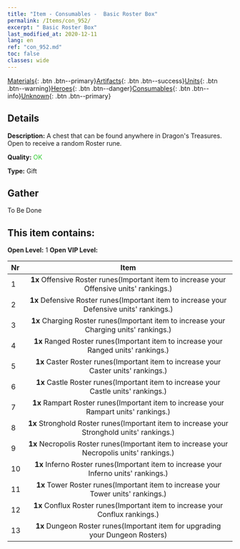 ```yaml
---
title: "Item - Consumables -  Basic Roster Box"
permalink: /Items/con_952/
excerpt: " Basic Roster Box"
last_modified_at: 2020-12-11
lang: en
ref: "con_952.md"
toc: false
classes: wide
---
```

 [Materials](/Items/){: .btn .btn--primary}[Artifacts](/Items/Artifacts/){: .btn .btn--success}[Units](/Items/Units/){: .btn .btn--warning}[Heroes](/Items/Heroes/){: .btn .btn--danger}[Consumables](/Items/Consumables/){: .btn .btn--info}[Unknown](/Items/Unknown/){: .btn .btn--primary}

## Details
 **Description:** A chest that can be found anywhere in Dragon's Treasures. Open to receive a random Roster rune.

 **Quality:** <span style="color: #32CD32">OK</span>

 **Type:** Gift

## Gather

  To Be Done

## This item contains:

 **Open Level:** 1
 **Open VIP Level:** 

  | Nr |      Item    |
  |:---|:------------:|
  | 1 |  **1x** Offensive Roster runes(Important item to increase your Offensive units' rankings.) | 
  | 2 |  **1x** Defensive Roster runes(Important item to increase your Defensive units' rankings.) | 
  | 3 |  **1x** Charging Roster runes(Important item to increase your Charging units' rankings.) | 
  | 4 |  **1x** Ranged Roster runes(Important item to increase your Ranged units' rankings.) | 
  | 5 |  **1x** Caster Roster runes(Important item to increase your Caster units' rankings.) | 
  | 6 |  **1x** Castle Roster runes(Important item to increase your Castle units' rankings.) | 
  | 7 |  **1x** Rampart Roster runes(Important item to increase your Rampart units' rankings.) | 
  | 8 |  **1x** Stronghold Roster runes(Important item to increase your Stronghold units' rankings.) | 
  | 9 |  **1x** Necropolis Roster runes(Important item to increase your Necropolis units' rankings.) | 
  | 10 |  **1x** Inferno Roster runes(Important item to increase your Inferno units' rankings.) | 
  | 11 |  **1x** Tower Roster runes(Important item to increase your Tower units' rankings.) | 
  | 12 |  **1x** Conflux Roster runes(Important item to increase your Conflux rankings.) | 
  | 13 |  **1x** Dungeon Roster runes(Important item for upgrading your Dungeon Rosters) | 
